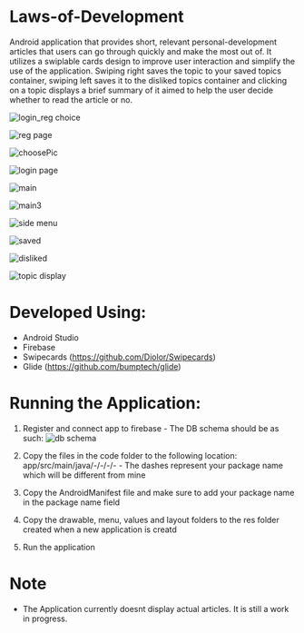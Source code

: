 # Laws-of-Development
Android application that provides short, relevant personal-development articles that users can go through quickly and make the most out of. It utilizes a swiplable cards design to improve user interaction and simplify the use of the application. Swiping right saves the topic to your saved topics container, swiping left saves it to the disliked topics container and clicking on a topic displays a brief summary of it aimed to help the user decide whether to read the article or no.

![login_reg choice](https://user-images.githubusercontent.com/42480955/57981320-c3745500-79ea-11e9-8139-ed8c8443c7a8.PNG)

![reg page](https://user-images.githubusercontent.com/42480955/57981322-c3745500-79ea-11e9-885e-966064da94b6.PNG)

![choosePic](https://user-images.githubusercontent.com/42480955/57981355-2ebe2700-79eb-11e9-9e58-b06eaec98902.PNG)

![login page](https://user-images.githubusercontent.com/42480955/57981323-c40ceb80-79ea-11e9-804b-03ce496a5e13.PNG)

![main](https://user-images.githubusercontent.com/42480955/73044981-edef9b00-3e20-11ea-8f9f-2b0425a83ebe.PNG)

![main3](https://user-images.githubusercontent.com/42480955/73045001-fea01100-3e20-11ea-9816-ab43905d4aca.PNG)

![side menu](https://user-images.githubusercontent.com/42480955/57981346-07675a00-79eb-11e9-9a02-95b4b5f89b36.PNG)

![saved](https://user-images.githubusercontent.com/42480955/57981369-675e0080-79eb-11e9-9348-7361b40839a4.PNG)

![disliked](https://user-images.githubusercontent.com/42480955/57981379-7ba1fd80-79eb-11e9-9956-f5b91f899574.PNG)

![topic display](https://user-images.githubusercontent.com/42480955/57981482-dc7e0580-79ec-11e9-8b9e-9e50859ab009.PNG)

# Developed Using:
  - Android Studio
  - Firebase 
  - Swipecards (https://github.com/Diolor/Swipecards)
  - Glide (https://github.com/bumptech/glide)
  
# Running the Application:
  1. Register and connect app to firebase 
    - The DB schema should be as such:
    ![db schema](https://user-images.githubusercontent.com/42480955/57959620-89effc80-78b9-11e9-94a8-c75e0395c4d5.PNG)
    
  2. Copy the files in the code folder to the following location: app/src/main/java/-/-/-/-
    - The dashes represent your package name which will be different from mine
    
  3. Copy the AndroidManifest file and make sure to add your package name in the package name field
  
  3. Copy the drawable, menu, values and layout folders to the res folder created when a new application is creatd 
  
  4. Run the application
  
# Note
   - The Application currently doesnt display actual articles. It is still a work in progress.

